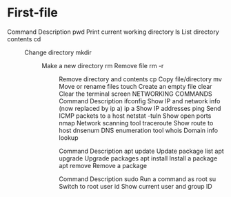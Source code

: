 # First-file 
Command
Description
pwd
Print current working directory
ls
List directory contents
cd <dir>
Change directory
mkdir <dir>
Make a new directory
rm <file>
Remove file
rm -r <dir>
Remove directory and contents
cp <src> <dst>
Copy file/directory
mv <src> <dst>
Move or rename files
touch <file>
Create an empty file
clear
Clear the terminal screen
 NETWORKING COMMANDS 
 Command
Description
ifconfig
Show IP and network info (now replaced by ip a)
ip a
Show IP addresses
ping <host>
Send ICMP packets to a host
netstat -tuln
Show open ports
nmap <target>
Network scanning tool
traceroute <host>
Show route to host
dnsenum <domain>
DNS enumeration tool
whois <domain>
Domain info lookup

Command
Description
apt update
Update package list
apt upgrade
Upgrade packages
apt install <package>
Install a package
apt remove <package>
Remove a package


Command
Description
sudo <command>
Run a command as root
su
Switch to root user
id
Show current user and group ID




